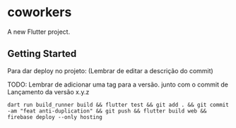 # coworkers

A new Flutter project.

## Getting Started
Para dar deploy no projeto: (Lembrar de editar a descrição do commit)


TODO: Lembrar de adicionar uma tag para a versão. junto com o commit de Lançamento da versão x.y.z
```
dart run build_runner build && flutter test && git add . && git commit -am "feat anti-duplication" && git push && flutter build web && firebase deploy --only hosting
```